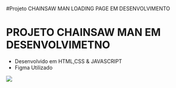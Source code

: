 #Projeto CHAINSAW MAN LOADING PAGE EM DESENVOLVIMENTO
# PROJETO CHAINSAW MAN EM DESENVOLVIMETNO

+ Desenvolvido em HTML,CSS & JAVASCRIPT 
+ Figma Utilizado


<img src="https://gifdb.com/images/high/chainsaw-man-pochita-ratio-dy57phiw0wtqbchx.webp">
